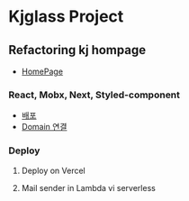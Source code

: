 # Kjglass Project

## Refactoring kj hompage

- [HomePage](http://www.kjglass.co.kr)

### React, Mobx, Next, Styled-component

- [배포](https://eomtttttt-develop.tistory.com/207)
- [Domain 연결](https://eomtttttt-develop.tistory.com/208)

### Deploy

1. Deploy on Vercel

2. Mail sender in Lambda vi serverless
